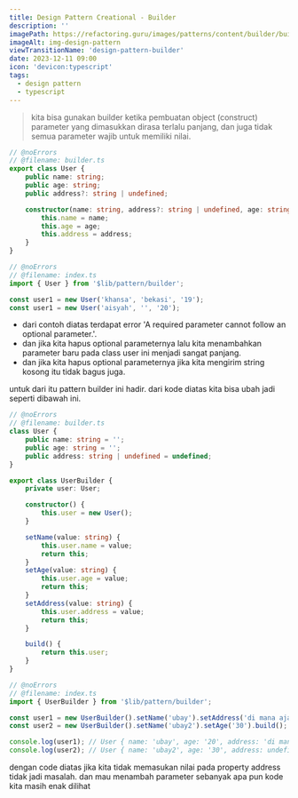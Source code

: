 ```yaml
---
title: Design Pattern Creational - Builder
description: ''
imagePath: https://refactoring.guru/images/patterns/content/builder/builder-en-2x.png
imageAlt: img-design-pattern
viewTransitionName: 'design-pattern-builder'
date: 2023-12-11 09:00
icon: 'devicon:typescript'
tags:
  - design pattern
  - typescript
---
```


<blockquote>
kita bisa gunakan builder ketika pembuatan object (construct) parameter yang dimasukkan dirasa terlalu panjang, dan juga tidak semua parameter wajib untuk memiliki nilai.
</blockquote>

```ts
// @noErrors
// @filename: builder.ts
export class User {
	public name: string;
	public age: string;
	public address?: string | undefined;

	constructor(name: string, address?: string | undefined, age: string) {
		this.name = name;
		this.age = age;
		this.address = address;
	}
}
```

```ts
// @noErrors
// @filename: index.ts
import { User } from '$lib/pattern/builder';

const user1 = new User('khansa', 'bekasi', '19');
const user1 = new User('aisyah', '', '20');
```

- dari contoh diatas terdapat error 'A required parameter cannot follow an optional parameter.'.
- dan jika kita hapus optional parameternya lalu kita menambahkan parameter baru pada class user ini menjadi sangat panjang.
- dan jika kita hapus optional parameternya jika kita mengirim string kosong itu tidak bagus juga.

untuk dari itu pattern builder ini hadir. dari kode diatas kita bisa ubah jadi seperti dibawah ini.

```ts
// @noErrors
// @filename: builder.ts
class User {
	public name: string = '';
	public age: string = '';
	public address: string | undefined = undefined;
}

export class UserBuilder {
	private user: User;

	constructor() {
		this.user = new User();
	}

	setName(value: string) {
		this.user.name = value;
		return this;
	}
	setAge(value: string) {
		this.user.age = value;
		return this;
	}
	setAddress(value: string) {
		this.user.address = value;
		return this;
	}

	build() {
		return this.user;
	}
}
```

```ts
// @noErrors
// @filename: index.ts
import { UserBuilder } from '$lib/pattern/builder';

const user1 = new UserBuilder().setName('ubay').setAddress('di mana aja').setAge('20').build();
const user2 = new UserBuilder().setName('ubay2').setAge('30').build();

console.log(user1); // User { name: 'ubay', age: '20', address: 'di mana aja' }
console.log(user2); // User { name: 'ubay2', age: '30', address: undefined }
```

dengan code diatas jika kita tidak memasukan nilai pada property address tidak jadi masalah. dan mau menambah parameter sebanyak apa pun kode kita masih enak dilihat
